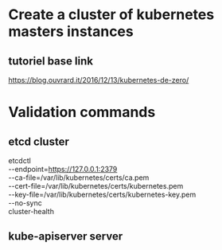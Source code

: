 # Create a cluster of kubernetes masters instances

## tutoriel base link
https://blog.ouvrard.it/2016/12/13/kubernetes-de-zero/

# Validation commands

## etcd cluster
etcdctl \
  --endpoint=https://127.0.0.1:2379 \
  --ca-file=/var/lib/kubernetes/certs/ca.pem \
  --cert-file=/var/lib/kubernetes/certs/kubernetes.pem \
  --key-file=/var/lib/kubernetes/certs/kubernetes-key.pem \
  --no-sync \
  cluster-health

## kube-apiserver server
